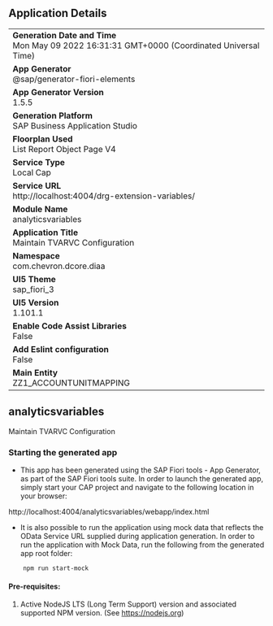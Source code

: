 ## Application Details
|               |
| ------------- |
|**Generation Date and Time**<br>Mon May 09 2022 16:31:31 GMT+0000 (Coordinated Universal Time)|
|**App Generator**<br>@sap/generator-fiori-elements|
|**App Generator Version**<br>1.5.5|
|**Generation Platform**<br>SAP Business Application Studio|
|**Floorplan Used**<br>List Report Object Page V4|
|**Service Type**<br>Local Cap|
|**Service URL**<br>http://localhost:4004/drg-extension-variables/
|**Module Name**<br>analyticsvariables|
|**Application Title**<br>Maintain TVARVC Configuration|
|**Namespace**<br>com.chevron.dcore.diaa|
|**UI5 Theme**<br>sap_fiori_3|
|**UI5 Version**<br>1.101.1|
|**Enable Code Assist Libraries**<br>False|
|**Add Eslint configuration**<br>False|
|**Main Entity**<br>ZZ1_ACCOUNTUNITMAPPING|

## analyticsvariables

Maintain TVARVC Configuration

### Starting the generated app

-   This app has been generated using the SAP Fiori tools - App Generator, as part of the SAP Fiori tools suite.  In order to launch the generated app, simply start your CAP project and navigate to the following location in your browser:

http://localhost:4004/analyticsvariables/webapp/index.html

- It is also possible to run the application using mock data that reflects the OData Service URL supplied during application generation.  In order to run the application with Mock Data, run the following from the generated app root folder:

```
    npm run start-mock
```

#### Pre-requisites:

1. Active NodeJS LTS (Long Term Support) version and associated supported NPM version.  (See https://nodejs.org)


